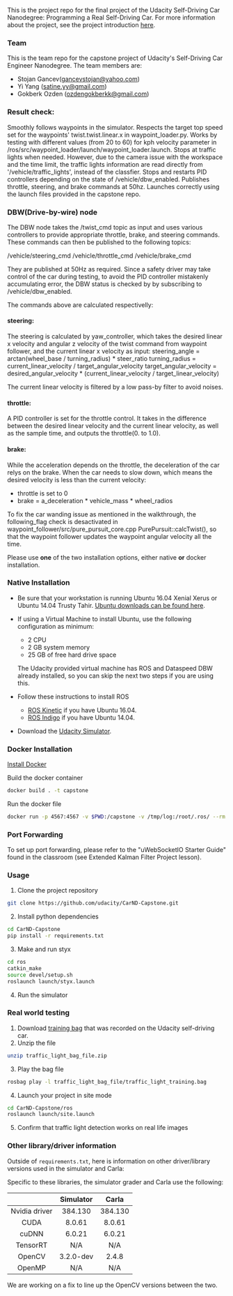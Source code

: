 This is the project repo for the final project of the Udacity Self-Driving Car Nanodegree: Programming a Real Self-Driving Car. For more information about the project, see the project introduction [here](https://classroom.udacity.com/nanodegrees/nd013/parts/6047fe34-d93c-4f50-8336-b70ef10cb4b2/modules/e1a23b06-329a-4684-a717-ad476f0d8dff/lessons/462c933d-9f24-42d3-8bdc-a08a5fc866e4/concepts/5ab4b122-83e6-436d-850f-9f4d26627fd9).

### Team

This is the  team repo for the capstone project of Udacity's Self-Driving Car Engineer Nanodegree. The team members are:
* Stojan Gancev(gancevstojan@yahoo.com)
* Yi Yang (satine.yy@gmail.com)
* Gokberk Ozden (ozdengokberkk@gmail.com)

### Result check:
Smoothly follows waypoints in the simulator. 
Respects the target top speed set for the waypoints' twist.twist.linear.x in waypoint_loader.py. Works by testing with different values (from 20 to 60) for kph velocity parameter in /ros/src/waypoint_loader/launch/waypoint_loader.launch.
Stops at traffic lights when needed. However, due to the camera issue with the workspace and the time limit, the traffic lights information are read directly from  '/vehicle/traffic_lights', instead of the classfier.
Stops and restarts PID controllers depending on the state of /vehicle/dbw_enabled.
Publishes throttle, steering, and brake commands at 50hz.
Launches correctly using the launch files provided in the capstone repo.

### DBW(Drive-by-wire) node

The DBW node takes the /twist_cmd topic as input and uses various controllers to provide appropriate throttle, brake, and steering commands. These commands can then be published to the following topics:

/vehicle/steering_cmd
/vehicle/throttle_cmd
/vehicle/brake_cmd

They are published at 50Hz as required. Since a safety driver may take control of the car during testing, to avoid the PID controller mistakenly accumulating error, the DBW status is checked by by subscribing to /vehicle/dbw_enabled.

The commands above are calculated respectivelly:
#### steering:
The steering is calculated by yaw_controller, which takes the desired linear x velocity and angular z velocity of the twist command from waypoint follower, and the current linear x velocity as input:
steering_angle = arctan(wheel_base / turning_radius) * steer_ratio
turning_radius = current_linear_velocity / target_angular_velocity
target_angular_velocity = desired_angular_velocity * (current_linear_velocity / target_linear_velocity)

The current linear velocity is filtered by a low pass-by filter to avoid noises.

#### throttle:
A PID controller is set for the throttle control. It takes in the difference between the desired linear velocity and the current linear velocity, as well as the sample time, and outputs the throttle(0. to 1.0).

#### brake:
While the acceleration depends on the throttle, the deceleration of the car relys on the brake. When the car needs to slow down, which means the desired velocity is less than the current velocity:
- throttle is set to 0
- brake = a_deceleration * vehicle_mass * wheel_radios

To fix the car wanding issue as mentioned in the walkthrough, the following_flag check is desactivated in waypoint_follower/src/pure_pursuit_core.cpp PurePursuit::calcTwist(), so that the waypoint follower updates the waypoint angular velocity all the time.



Please use **one** of the two installation options, either native **or** docker installation.

### Native Installation

* Be sure that your workstation is running Ubuntu 16.04 Xenial Xerus or Ubuntu 14.04 Trusty Tahir. [Ubuntu downloads can be found here](https://www.ubuntu.com/download/desktop).
* If using a Virtual Machine to install Ubuntu, use the following configuration as minimum:
  * 2 CPU
  * 2 GB system memory
  * 25 GB of free hard drive space

  The Udacity provided virtual machine has ROS and Dataspeed DBW already installed, so you can skip the next two steps if you are using this.

* Follow these instructions to install ROS
  * [ROS Kinetic](http://wiki.ros.org/kinetic/Installation/Ubuntu) if you have Ubuntu 16.04.
  * [ROS Indigo](http://wiki.ros.org/indigo/Installation/Ubuntu) if you have Ubuntu 14.04.
* Download the [Udacity Simulator](https://github.com/udacity/CarND-Capstone/releases).

### Docker Installation
[Install Docker](https://docs.docker.com/engine/installation/)

Build the docker container
```bash
docker build . -t capstone
```

Run the docker file
```bash
docker run -p 4567:4567 -v $PWD:/capstone -v /tmp/log:/root/.ros/ --rm -it capstone
```

### Port Forwarding
To set up port forwarding, please refer to the "uWebSocketIO Starter Guide" found in the classroom (see Extended Kalman Filter Project lesson).

### Usage

1. Clone the project repository
```bash
git clone https://github.com/udacity/CarND-Capstone.git
```

2. Install python dependencies
```bash
cd CarND-Capstone
pip install -r requirements.txt
```
3. Make and run styx
```bash
cd ros
catkin_make
source devel/setup.sh
roslaunch launch/styx.launch
```
4. Run the simulator

### Real world testing
1. Download [training bag](https://s3-us-west-1.amazonaws.com/udacity-selfdrivingcar/traffic_light_bag_file.zip) that was recorded on the Udacity self-driving car.
2. Unzip the file
```bash
unzip traffic_light_bag_file.zip
```
3. Play the bag file
```bash
rosbag play -l traffic_light_bag_file/traffic_light_training.bag
```
4. Launch your project in site mode
```bash
cd CarND-Capstone/ros
roslaunch launch/site.launch
```
5. Confirm that traffic light detection works on real life images

### Other library/driver information
Outside of `requirements.txt`, here is information on other driver/library versions used in the simulator and Carla:

Specific to these libraries, the simulator grader and Carla use the following:

|        | Simulator | Carla  |
| :-----------: |:-------------:| :-----:|
| Nvidia driver | 384.130 | 384.130 |
| CUDA | 8.0.61 | 8.0.61 |
| cuDNN | 6.0.21 | 6.0.21 |
| TensorRT | N/A | N/A |
| OpenCV | 3.2.0-dev | 2.4.8 |
| OpenMP | N/A | N/A |

We are working on a fix to line up the OpenCV versions between the two.
